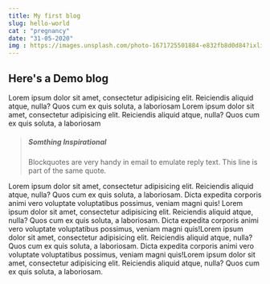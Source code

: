 ```yaml
---
title: My first blog
slug: hello-world
cat : "pregnancy"
date: "31-05-2020"
img : https://images.unsplash.com/photo-1671725501884-e832fb8d0d84?ixlib=rb-4.0.3&ixid=MnwxMjA3fDF8MHxlZGl0b3JpYWwtZmVlZHwxfHx8ZW58MHx8fHw%3D&auto=format&fit=crop&w=500&q=60
---
```


## Here's a Demo blog

Lorem ipsum dolor sit amet, consectetur adipisicing elit. Reiciendis aliquid atque, nulla? Quos cum ex quis soluta, a laboriosam Lorem ipsum dolor sit amet, consectetur adipisicing elit. Reiciendis aliquid atque, nulla? Quos cum ex quis soluta, a laboriosam


> ##### Somthing Inspirational
> Blockquotes are very handy in email to emulate reply text.
> This line is part of the same quote.


Lorem ipsum dolor sit amet, consectetur adipisicing elit. Reiciendis aliquid atque, nulla? Quos cum ex quis soluta, a laboriosam. Dicta expedita corporis animi vero voluptate voluptatibus possimus, veniam magni quis! Lorem ipsum dolor sit amet, consectetur adipisicing elit. Reiciendis aliquid atque, nulla? Quos cum ex quis soluta, a laboriosam. Dicta expedita corporis animi vero voluptate voluptatibus possimus, veniam magni quis!Lorem ipsum dolor sit amet, consectetur adipisicing elit. Reiciendis aliquid atque, nulla? Quos cum ex quis soluta, a laboriosam. Dicta expedita corporis animi vero voluptate voluptatibus possimus, veniam magni quis!Lorem ipsum dolor sit amet, consectetur adipisicing elit. Reiciendis aliquid atque, nulla? Quos cum ex quis soluta, a laboriosam.